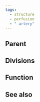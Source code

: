 ```yaml
---
tags:
  - structure
  - perfusion
  - " artery"
---
```



## Parent



## Divisions



## Function




## See also

